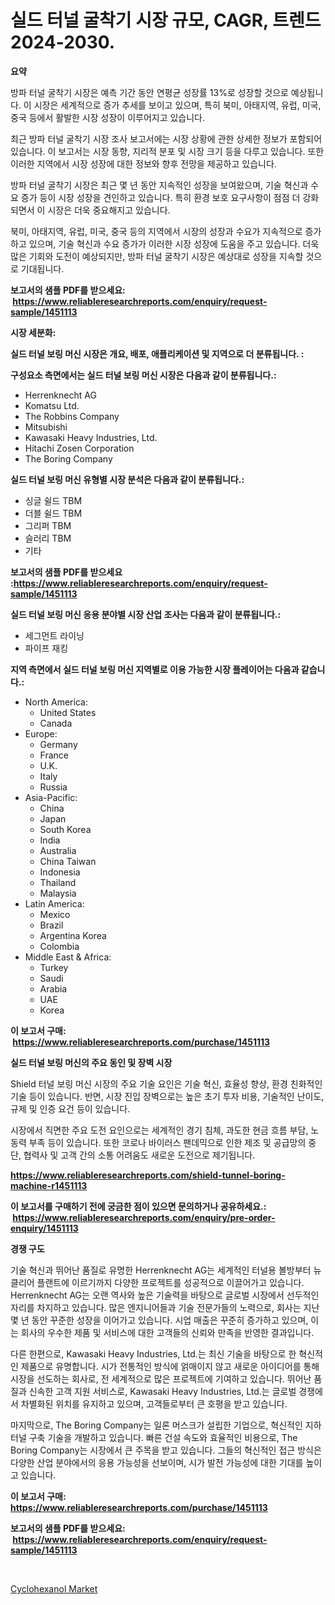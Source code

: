 <p><h1>실드 터널 굴착기 시장 규모, CAGR, 트렌드 2024-2030.</h1></p><p><strong>요약</strong></p>
<p><p>방파 터널 굴착기 시장은 예측 기간 동안 연평균 성장률 13%로 성장할 것으로 예상됩니다. 이 시장은 세계적으로 증가 추세를 보이고 있으며, 특히 북미, 아태지역, 유럽, 미국, 중국 등에서 활발한 시장 성장이 이루어지고 있습니다.</p><p>최근 방파 터널 굴착기 시장 조사 보고서에는 시장 상황에 관한 상세한 정보가 포함되어 있습니다. 이 보고서는 시장 동향, 지리적 분포 및 시장 크기 등을 다루고 있습니다. 또한 이러한 지역에서 시장 성장에 대한 정보와 향후 전망을 제공하고 있습니다.</p><p>방파 터널 굴착기 시장은 최근 몇 년 동안 지속적인 성장을 보여왔으며, 기술 혁신과 수요 증가 등이 시장 성장을 견인하고 있습니다. 특히 환경 보호 요구사항이 점점 더 강화되면서 이 시장은 더욱 중요해지고 있습니다.</p><p>북미, 아태지역, 유럽, 미국, 중국 등의 지역에서 시장의 성장과 수요가 지속적으로 증가하고 있으며, 기술 혁신과 수요 증가가 이러한 시장 성장에 도움을 주고 있습니다. 더욱 많은 기회와 도전이 예상되지만, 방파 터널 굴착기 시장은 예상대로 성장을 지속할 것으로 기대됩니다.</p></p>
<p><strong>보고서의 샘플 PDF를 받으세요: &nbsp;<a href="https://www.reliableresearchreports.com/enquiry/request-sample/1451113">https://www.reliableresearchreports.com/enquiry/request-sample/1451113</a></strong></p>
<p><strong>시장 세분화:</strong></p>
<p><strong> 실드 터널 보링 머신 시장은 개요, 배포, 애플리케이션 및 지역으로 더 분류됩니다. :</strong></p>
<p><strong>구성요소 측면에서는 실드 터널 보링 머신 시장은 다음과 같이 분류됩니다.:</strong></p>
<p><ul><li>Herrenknecht AG</li><li>Komatsu Ltd.</li><li>The Robbins Company</li><li>Mitsubishi</li><li>Kawasaki Heavy Industries, Ltd.</li><li>Hitachi Zosen Corporation</li><li>The Boring Company</li></ul></p>
<p><strong> 실드 터널 보링 머신 유형별 시장 분석은 다음과 같이 분류됩니다.:</strong></p>
<p><ul><li>싱글 쉴드 TBM</li><li>더블 쉴드 TBM</li><li>그리퍼 TBM</li><li>슬러리 TBM</li><li>기타</li></ul></p>
<p><strong>보고서의 샘플 PDF를 받으세요 :<a href="https://www.reliableresearchreports.com/enquiry/request-sample/1451113">https://www.reliableresearchreports.com/enquiry/request-sample/1451113</a></strong></p>
<p><strong> 실드 터널 보링 머신 응용 분야별 시장 산업 조사는 다음과 같이 분류됩니다.:</strong></p>
<p><ul><li>세그먼트 라이닝</li><li>파이프 재킹</li></ul></p>
<p><strong>지역 측면에서 실드 터널 보링 머신 지역별로 이용 가능한 시장 플레이어는 다음과 같습니다.:</strong></p>
<p><ul>
    <li>
        North America:
        <ul>
            <li>United States</li>
            <li>Canada</li>
        </ul>
    </li>
    <li>
        Europe:
        <ul>
            <li>Germany</li>
            <li>France</li>
            <li>U.K.</li>
            <li>Italy</li>
            <li>Russia</li>
        </ul>
    </li>
    <li>
        Asia-Pacific:
        <ul>
            <li>China</li>
            <li>Japan</li>
            <li>South Korea</li>
            <li>India</li>
            <li>Australia</li>
            <li>China Taiwan</li>
            <li>Indonesia</li>
            <li>Thailand</li>
            <li>Malaysia</li>
        </ul>
    </li>
    <li>
        Latin America:
        <ul>
            <li>Mexico</li>
            <li>Brazil</li>
            <li>Argentina Korea</li>
            <li>Colombia</li>
        </ul>
    </li>
    <li>
        Middle East & Africa:
        <ul>
            <li>Turkey</li>
            <li>Saudi</li>
            <li>Arabia</li>
            <li>UAE</li>
            <li>Korea</li>
        </ul>
    </li>
    </ul></p>
<p><strong>이 보고서 구매: &nbsp;<a href="https://www.reliableresearchreports.com/purchase/1451113">https://www.reliableresearchreports.com/purchase/1451113</a></strong></p>
<p><strong>실드 터널 보링 머신의 주요 동인 및 장벽 시장</strong></p>
<p><p>Shield 터널 보링 머신 시장의 주요 기술 요인은 기술 혁신, 효율성 향상, 환경 친화적인 기술 등이 있습니다. 반면, 시장 진입 장벽으로는 높은 초기 투자 비용, 기술적인 난이도, 규제 및 인증 요건 등이 있습니다. </p><p>시장에서 직면한 주요 도전 요인으로는 세계적인 경기 침체, 과도한 현금 흐름 부담, 노동력 부족 등이 있습니다. 또한 코로나 바이러스 팬데믹으로 인한 제조 및 공급망의 중단, 협력사 및 고객 간의 소통 어려움도 새로운 도전으로 제기됩니다.</p></p>
<p><strong><a href="https://www.reliableresearchreports.com/shield-tunnel-boring-machine-r1451113">https://www.reliableresearchreports.com/shield-tunnel-boring-machine-r1451113</a></strong></p>
<p><strong>이 보고서를 구매하기 전에 궁금한 점이 있으면 문의하거나 공유하세요.: &nbsp;<a href="https://www.reliableresearchreports.com/enquiry/pre-order-enquiry/1451113">https://www.reliableresearchreports.com/enquiry/pre-order-enquiry/1451113</a></strong></p>
<p><strong>경쟁 구도</strong></p>
<p><p>기술 혁신과 뛰어난 품질로 유명한 Herrenknecht AG는 세계적인 터널용 볼방부터 뉴클리어 플랜트에 이르기까지 다양한 프로젝트를 성공적으로 이끌어가고 있습니다. Herrenknecht AG는 오랜 역사와 높은 기술력을 바탕으로 글로벌 시장에서 선두적인 자리를 차지하고 있습니다. 많은 엔지니어들과 기술 전문가들의 노력으로, 회사는 지난 몇 년 동안 꾸준한 성장을 이어가고 있습니다. 시업 매출은 꾸준히 증가하고 있으며, 이는 회사의 우수한 제품 및 서비스에 대한 고객들의 신뢰와 만족을 반영한 결과입니다.</p><p>다른 한편으로, Kawasaki Heavy Industries, Ltd.는 최신 기술을 바탕으로 한 혁신적인 제품으로 유명합니다. 시가 전통적인 방식에 얽매이지 않고 새로운 아이디어를 통해 시장을 선도하는 회사로, 전 세계적으로 많은 프로젝트에 기여하고 있습니다. 뛰어난 품질과 신속한 고객 지원 서비스로, Kawasaki Heavy Industries, Ltd.는 글로벌 경쟁에서 차별화된 위치를 유지하고 있으며, 고객들로부터 큰 호평을 받고 있습니다.</p><p>마지막으로, The Boring Company는 일론 머스크가 설립한 기업으로, 혁신적인 지하 터널 구축 기술을 개발하고 있습니다. 빠른 건설 속도와 효율적인 비용으로, The Boring Company는 시장에서 큰 주목을 받고 있습니다. 그들의 혁신적인 접근 방식은 다양한 산업 분야에서의 응용 가능성을 선보이며, 시가 발전 가능성에 대한 기대를 높이고 있습니다.</p></p>
<p><strong>이 보고서 구매: &nbsp; <a href="https://www.reliableresearchreports.com/purchase/1451113">https://www.reliableresearchreports.com/purchase/1451113</a></strong></p>
<p><strong>보고서의 샘플 PDF를 받으세요: &nbsp;<a href="https://www.reliableresearchreports.com/enquiry/request-sample/1451113">https://www.reliableresearchreports.com/enquiry/request-sample/1451113</a></strong><strong></strong></p>
<p>&nbsp;</p>
<p><p><a href="https://noble-drawer-34c.notion.site/Cyclohexanol-Market-Growth-Market-Trends-COVID-19-Impact-and-Forecasts-for-period-from-2024-203-d9eedbf28e564573a1c8363def17a109">Cyclohexanol Market</a></p></p>